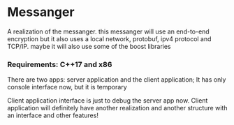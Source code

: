 # Messanger
A realization of the messanger.
this messanger will use an end-to-end encryption but it also uses a local network, protobuf, ipv4 protocol and TCP/IP. maybe it will also use some of the boost libraries

### Requirements: C++17 and x86
There are two apps: server application and the client application;
It has only console interface now, but it is temporary

Client application interface is just to debug the server app now. Client application will definitely have another realization and another structure with an interface and other features! 
